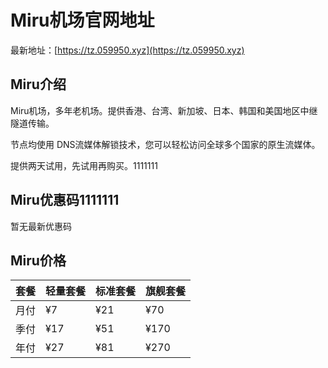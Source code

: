 # Miru机场官网地址

最新地址：[https://tz.059950.xyz](https://tz.059950.xyz)

## Miru介绍

Miru机场，多年老机场。提供香港、台湾、新加坡、日本、韩国和美国地区中继隧道传输。

节点均使用 DNS流媒体解锁技术，您可以轻松访问全球多个国家的原生流媒体。

提供两天试用，先试用再购买。1111111

## Miru优惠码1111111

暂无最新优惠码

## Miru价格

|套餐|轻量套餐|标准套餐|旗舰套餐|
|----|----|----|----|
|月付|¥7|¥21|¥70|
|季付|¥17|¥51|¥170|
|年付|¥27|¥81|¥270|


